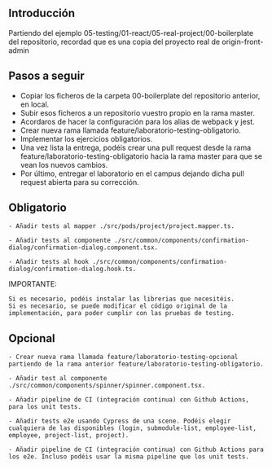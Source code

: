 ## Introducción

Partiendo del ejemplo 05-testing/01-react/05-real-project/00-boilerplate del repositorio, recordad que es una copia del proyecto real de origin-front-admin

## Pasos a seguir

  - Copiar los ficheros de la carpeta 00-boilerplate del repositorio anterior, en local.
  - Subir esos ficheros a un repositorio vuestro propio en la rama master.
  - Acordaros de hacer la configuración para los alias de webpack y jest.
  - Crear nueva rama llamada feature/laboratorio-testing-obligatorio.
  - Implementar los ejercicios obligatorios.
  - Una vez lista la entrega, podéis crear una pull request desde la rama feature/laboratorio-testing-obligatorio hacia la rama master para   que se vean los nuevos cambios.
  - Por último, entregar el laboratorio en el campus dejando dicha pull request abierta para su corrección.

## Obligatorio

    - Añadir tests al mapper ./src/pods/project/project.mapper.ts.

    - Añadir tests al componente ./src/common/components/confirmation-dialog/confirmation-dialog.component.tsx.

    - Añadir tests al hook ./src/common/components/confirmation-dialog/confirmation-dialog.hook.ts.

IMPORTANTE:

    Si es necesario, podéis instalar las librerias que necesitéis.
    Si es necesario, se puede modificar el código original de la implementación, para poder cumplir con las pruebas de testing.

## Opcional

    - Crear nueva rama llamada feature/laboratorio-testing-opcional partiendo de la rama anterior feature/laboratorio-testing-obligatorio.

    - Añadir test al componente ./src/common/components/spinner/spinner.component.tsx.

    - Añadir pipeline de CI (integración continua) con Github Actions, para los unit tests.

    - Añadir tests e2e usando Cypress de una scene. Podéis elegir cualquiera de las disponibles (login, submodule-list, employee-list, employee, project-list, project).

    - Añadir pipeline de CI (integración continua) con Github Actions para los e2e. Incluso podéis usar la misma pipeline que los unit tests.
